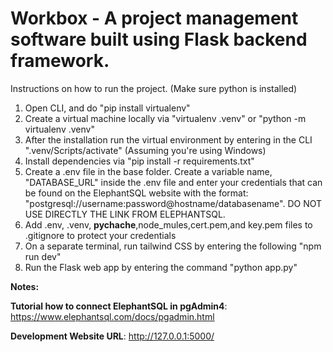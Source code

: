 # Workbox - A project management software built using Flask backend framework.

Instructions on how to run the project. (Make sure python is installed) 
1) Open CLI, and do "pip install virtualenv"
2) Create a virtual machine locally via "virtualenv .venv" or "python -m virtualenv .venv"
3) After the installation run the virtual environment by entering in the CLI ".venv/Scripts/activate" (Assuming you're using Windows)
4) Install dependencies via "pip install -r requirements.txt"
4) Create a .env file in the base folder. Create a variable name, "DATABASE_URL" inside the .env file and enter your credentials that can be found on the ElephantSQL website with the format: "postgresql://username:password@hostname/databasename". DO NOT USE DIRECTLY THE LINK FROM ELEPHANTSQL.
5) Add .env, .venv,  __pychache__,node_mules,cert.pem,and key.pem files to .gitignore to protect your credentials
6) On a separate terminal, run tailwind CSS by entering the following "npm run dev"
7) Run the Flask web app by entering the command "python app.py"

**Notes:**

**Tutorial how to connect ElephantSQL in pgAdmin4**: https://www.elephantsql.com/docs/pgadmin.html

**Development Website URL**: http://127.0.0.1:5000/
